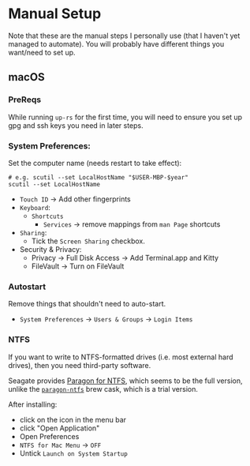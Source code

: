 # Manual Setup

Note that these are the manual steps I personally use (that I haven't yet managed to automate).
You will probably have different things you want/need to set up.

## macOS

### PreReqs

While running `up-rs` for the first time, you will need to ensure you set up gpg and ssh keys you
need in later steps.

### System Preferences:

Set the computer name (needs restart to take effect):

```shell
# e.g. scutil --set LocalHostName "$USER-MBP-$year"
scutil --set LocalHostName
```

- `Touch ID` -> Add other fingerprints
- `Keyboard`:
  - `Shortcuts`
    - `Services` -> remove mappings from `man Page` shortcuts
- `Sharing`:
  - Tick the `Screen Sharing` checkbox.
- Security & Privacy:
  - Privacy -> Full Disk Access -> Add Terminal.app and Kitty
  - FileVault -> Turn on FileVault

### Autostart

Remove things that shouldn't need to auto-start.

- `System Preferences` -> `Users & Groups` -> `Login Items`

### NTFS

If you want to write to NTFS-formatted drives (i.e. most external hard drives), then you need third-party software.

Seagate provides [Paragon for NTFS][], which seems to be the full version, unlike the [`paragon-ntfs`][] brew cask, which is a trial version.

After installing:

- click on the icon in the menu bar
- click "Open Application"
- Open Preferences
- `NTFS for Mac Menu` -> `OFF`
- Untick `Launch on System Startup`

[Paragon for NTFS]: https://www.seagate.com/gb/en/support/software/paragon/
[`paragon-ntfs`]: https://formulae.brew.sh/cask/paragon-ntfs
